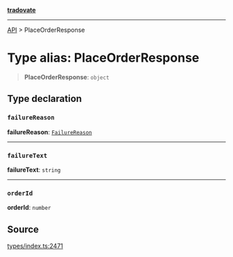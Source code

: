 [**tradovate**](../README.md)

***

[API](../API.md) > PlaceOrderResponse

# Type alias: PlaceOrderResponse

> **PlaceOrderResponse**: `object`

## Type declaration

### `failureReason`

**failureReason**: [`FailureReason`](../enumerations/enumeration.FailureReason.md)

***

### `failureText`

**failureText**: `string`

***

### `orderId`

**orderId**: `number`

## Source

[types/index.ts:2471](https://github.com/cgilly2fast/tradovate-typescript/blob/b1caea5/src/types/index.ts#L2471)
